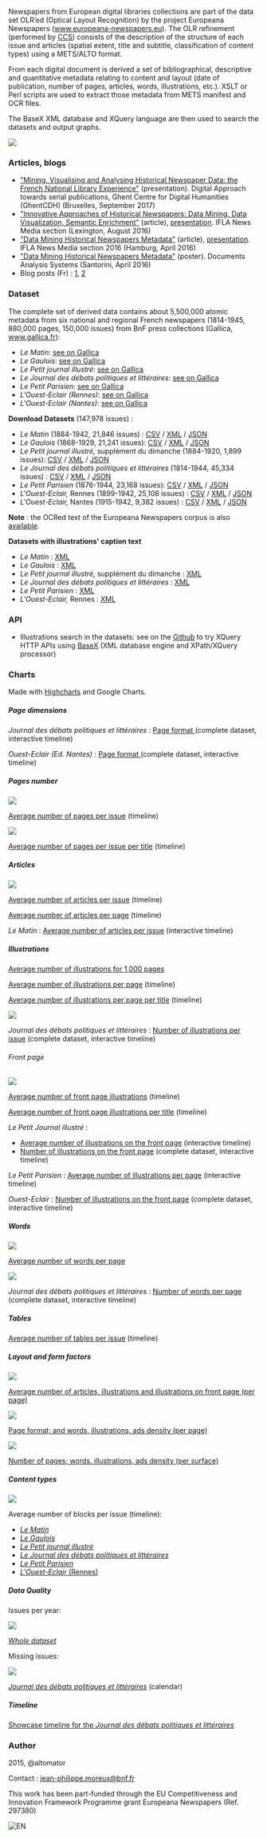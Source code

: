 Newspapers from European digital libraries collections are part of the data set OLR’ed (Optical Layout Recognition) by the project Europeana Newspapers (www.europeana-newspapers.eu). The OLR refinement (performed by [CCS](http://content-conversion.com)) consists of the description of the structure of each issue and articles (spatial extent, title and subtitle, classification of content types) using a METS/ALTO format.

From each digital document is derived a set of bibliographical, descriptive and quantitative metadata relating to content and layout (date of publication, number of pages, articles, words, illustrations, etc.). XSLT or Perl scripts are used to extract those metadata from METS manifest and OCR files. 

The BaseX XML database and XQuery language are then used to search the datasets and output graphs.

![](https://altomator.files.wordpress.com/2016/01/3.png)


### Articles, blogs
- ["Mining, Visualising and Analysing Historical Newspaper Data: the French National Library Experience"](http://www.euklides.fr/blog/altomator/EN-DM/presentation_bxl_en.pdf) (presentation). Digital Approach towards serial publications, Ghent Centre for Digital Humanities (GhentCDH) (Bruxelles, September 2017)
- ["Innovative Approaches of Historical Newspapers: Data Mining, Data Visualization, Semantic Enrichment"](http://www.euklides.fr/blog/altomator/EN-DM/article_en2.pdf) (article), [presentation](http://www.euklides.fr/blog/altomator/EN-DM/presentation_en2.pdf). IFLA News Media section (Lexington, August 2016)
- ["Data Mining Historical Newspapers Metadata"](http://www.euklides.fr/blog/altomator/EN-DM/article_en.pdf) (article), [presentation](http://www.euklides.fr/blog/altomator/EN-DM/slides_en.pdf). IFLA News Media section 2016 (Hamburg, April 2016)
- ["Data Mining Historical Newspapers Metadata"](http://www.euklides.fr/blog/altomator/EN-DM/poster_en.pdf) (poster). Documents Analysis Systems (Santorini, April 2016)
- Blog posts (Fr) : [1](https://altomator.wordpress.com/2016/01/17/presse-ancienne-data-mining), [2](http://gallica.bnf.fr/blog/04032016/verdun-1916-quand-la-presse-etait-censuree)


### Dataset
The complete set of derived data contains about 5,500,000 atomic metadata from six national and regional French newspapers (1814-1945, 880,000 pages, 150,000 issues) from BnF press collections (Gallica, www.gallica.fr):
- *Le Matin*: [see on Gallica](http://gallica.bnf.fr/ark:/12148/cb328123058/date)
- *Le Gaulois*: [see on Gallica](http://gallica.bnf.fr/ark:/12148/cb32779904b/date)
- *Le Petit journal illustré*: [see on Gallica](http://gallica.bnf.fr/ark:/12148/cb32836564q/date)
- *Le Journal des débats politiques et littéraires*: [see on Gallica](http://gallica.bnf.fr/ark:/12148/cb39294634r/date)
- *Le Petit Parisien*: [see on Gallica](http://gallica.bnf.fr/ark:/12148/cb34419111x/date)
- *L'Ouest-Eclair (Rennes)*: [see on Gallica](http://gallica.bnf.fr/ark:/12148/cb32830550k/date)
- *L'Ouest-Eclair (Nantes)*: [see on Gallica](http://gallica.bnf.fr/ark:/12148/cb41193663x/date)

**Download Datasets** (147,978 issues) :
- *Le Matin* (1884-1942, 21,846 issues) : [CSV](http://www.euklides.fr/blog/altomator/EN-DM/Datasets/CSV/matin.zip) /
[XML](http://www.euklides.fr/blog/altomator/EN-DM/Datasets/XML/matin.zip) / [JSON](http://www.euklides.fr/blog/altomator/EN-DM/Datasets/JSON/matin.zip)
- *Le Gaulois* (1868-1929, 21,241 issues): [CSV](http://www.euklides.fr/blog/altomator/EN-DM/Datasets/CSV/gaulois.zip) /
[XML](http://www.euklides.fr/blog/altomator/EN-DM/Datasets/XML/gaulois.zip) / [JSON](http://www.euklides.fr/blog/altomator/EN-DM/Datasets/JSON/gaulois.zip)
- *Le Petit journal illustré,* supplément du dimanche (1884-1920, 1,899 issues): [CSV](http://www.euklides.fr/blog/altomator/EN-DM/Datasets/CSV/PJI.zip) /
 [XML](http://www.euklides.fr/blog/altomator/EN-DM/Datasets/XML/PJI.zip) / [JSON](http://www.euklides.fr/blog/altomator/EN-DM/Datasets/JSON/PJI.zip) 
- *Le Journal des débats politiques et littéraires* (1814-1944, 45,334 issues) : [CSV](http://www.euklides.fr/blog/altomator/EN-DM/Datasets/CSV/JDPL.zip) /
[XML](http://www.euklides.fr/blog/altomator/EN-DM/Datasets/XML/JDPL.zip) / [JSON](http://www.euklides.fr/blog/altomator/EN-DM/Datasets/JSON/JDPL.zip) 
- *Le Petit Parisien* (1876-1944, 23,168 issues): [CSV](http://www.euklides.fr/blog/altomator/EN-DM/Datasets/CSV/petit_parisien.zip) / 
[XML](http://www.euklides.fr/blog/altomator/EN-DM/Datasets/XML/petit_parisien.zip) / [JSON](http://www.euklides.fr/blog/altomator/EN-DM/Datasets/JSON/petit_parisien.zip)
- *L'Ouest-Eclair,* Rennes (1899-1942, 25,108 issues) : [CSV](http://www.euklides.fr/blog/altomator/EN-DM/Datasets/CSV/OE-Rennes.zip) /
[XML](http://www.euklides.fr/blog/altomator/EN-DM/Datasets/XML/OE-Rennes.zip) / [JSON](http://www.euklides.fr/blog/altomator/EN-DM/Datasets/JSON/OE-Rennes.zip)
- *L'Ouest-Eclair,* Nantes (1915-1942, 9,382 issues) : [CSV](http://www.euklides.fr/blog/altomator/EN-DM/Datasets/CSV/OE-Nantes.zip) /
[XML](http://www.euklides.fr/blog/altomator/EN-DM/Datasets/XML/OE-Nantes.zip) / [JSON](http://www.euklides.fr/blog/altomator/EN-DM/Datasets/JSON/OE-Nantes.zip) 

**Note** : the OCRed text of the Europeana Newspapers corpus is also [available](http://data.theeuropeanlibrary.org/download/newspapers-by-country/README.html).

**Datasets with illustrations' caption text**
- *Le Matin*  : [XML](http://www.euklides.fr/blog/altomator/EN-DM/Datasets/XML/matin-captions.zip) 
- *Le Gaulois* : [XML](http://www.euklides.fr/blog/altomator/EN-DM/Datasets/XML/gaulois-captions.zip) 
- *Le Petit journal illustré,* supplément du dimanche : 
 [XML](http://www.euklides.fr/blog/altomator/EN-DM/Datasets/XML/PJI-captions.zip) 
- *Le Journal des débats politiques et littéraires*  : [XML](http://www.euklides.fr/blog/altomator/EN-DM/Datasets/XML/JDPL-captions.zip)  
- *Le Petit Parisien* : [XML](http://www.euklides.fr/blog/altomator/EN-DM/Datasets/XML/petit_parisien-captions.zip)
- *L'Ouest-Eclair,* Rennes : [XML](http://www.euklides.fr/blog/altomator/EN-DM/Datasets/XML/OE-captions.zip)

### API
- Illustrations search in the datasets: see on the [Github](https://github.com/altomator/EN-data_mining) to try XQuery HTTP APIs using [BaseX](http://basex.org) (XML database engine and XPath/XQuery processor)
 

### Charts

Made with [Highcharts](www.highcharts.com) and Google Charts.

##### Page dimensions
*Journal des débats politiques et littéraires* : [Page format ](http://www.euklides.fr/blog/altomator/EN-DM/Charts/Samples/Formats/timeline-format-JDPL_complete_interactive.htm) (complete dataset, interactive timeline)

*Ouest-Eclair (Ed. Nantes)* : [Page format ](http://www.euklides.fr/blog/altomator/EN-DM/Charts/Samples/Formats/timeline-format-Ouest-Eclair_complete_interactive.htm) (complete dataset, interactive timeline)

##### Pages number
![](http://www.euklides.fr/blog/altomator/EN-DM/Charts/Samples/Pages/pages-mean.png)

[Average number of pages per issue](http://www.euklides.fr/blog/altomator/EN-DM/Charts/Samples/Pages/timeline-mean.htm) (timeline)

![](http://www.euklides.fr/blog/altomator/EN-DM/Charts/Samples/Pages/pages.png)

[Average number of pages per issue per title](http://www.euklides.fr/blog/altomator/EN-DM/Charts/Samples/Pages/timeline-issue.htm) (timeline)

##### Articles
![](http://www.euklides.fr/blog/altomator/EN-DM/Charts/Samples/Articles/articles.png)

[Average number of articles per issue](http://www.euklides.fr/blog/altomator/EN-DM/Charts/Samples/Articles/timeline-issue.htm) (timeline)

[Average number of articles per page](http://www.euklides.fr/blog/altomator/EN-DM/Charts/Samples/Articles/timeline-page.htm) (timeline)

*Le Matin* : [Average number of articles per issue](http://www.euklides.fr/blog/altomator/EN-DM/Charts/Samples/Articles/timeline-issue-Le_Matin_interactive.htm) (interactive timeline)

##### Illustrations
[Average number of illustrations for 1,000 pages](http://www.euklides.fr/blog/altomator/EN-DM/Charts/Samples/Illustrations/mean-page.htm)

[Average number of illustrations per page](http://www.euklides.fr/blog/altomator/EN-DM/Charts/Samples/Illustrations/timeline-mean.htm) (timeline)

[Average number of illustrations per page per title](http://www.euklides.fr/blog/altomator/EN-DM/Charts/Samples/Illustrations/timeline-page.htm) (timeline)

![](http://www.euklides.fr/blog/altomator/EN-DM/Charts/Samples/Illustrations/illustrations-JDPL.png)

*Journal des débats politiques et littéraires* : [Number of illustrations per issue](http://www.euklides.fr/blog/altomator/EN-DM/Charts/Samples/Illustrations/timeline-illustrations-JDPL_complete_interactive.htm) (complete dataset, interactive timeline)


###### Front page

![](http://www.euklides.fr/blog/altomator/EN-DM/Charts/Samples/Illustrations/illustrations-front.png)

[Average number of front page illustrations](http://www.euklides.fr/blog/altomator/EN-DM/Charts/Samples/Illustrations/timeline-front-mean.htm) (timeline)

[Average number of front page illustrations per title](http://www.euklides.fr/blog/altomator/EN-DM/Charts/Samples/Illustrations/timeline-front.htm) (timeline)

*Le Petit Journal  illustré* : 
- [Average number of illustrations on the front page](http://www.euklides.fr/blog/altomator/EN-DM/Charts/Samples/Illustrations/timeline-front-LPJI_interactive.htm) (interactive timeline)
- [Number of illustrations on the front page](http://www.euklides.fr/blog/altomator/EN-DM/Charts/Samples/Illustrations/timeline-front-LPJI_complete_interactive.htm) (complete dataset, interactive timeline)

*Le Petit Parisien* : [Average number of illustrations per page](http://www.euklides.fr/blog/altomator/EN-DM/Charts/Samples/Illustrations/timeline-front-LPP_interactive.htm) (interactive timeline)

*Ouest-Eclair* : [Number of illustrations on the front page](http://www.euklides.fr/blog/altomator/EN-DM/Charts/Samples/Illustrations/timeline-front-Ouest-Eclair_complete_interactive.htm) (complete dataset, interactive timeline)


##### Words
![](http://www.euklides.fr/blog/altomator/EN-DM/Charts/Samples/Words/mean-words.png)

[Average number of words per page](http://www.euklides.fr/blog/altomator/EN-DM/Charts/Samples/Words/mean-page.htm)

![](http://www.euklides.fr/blog/altomator/EN-DM/Charts/Samples/Words/words-JDPL.png)

*Journal des débats politiques et littéraires* : [Number of words per page](http://www.euklides.fr/blog/altomator/EN-DM/Charts/Samples/Words/timeline-words-JDPL_complete_interactive.htm)  (complete dataset, interactive timeline)


##### Tables
[Average number of tables per issue](http://www.euklides.fr/blog/altomator/EN-DM/Charts/Samples/Tables/timeline-issue.htm) (timeline)



##### Layout and form factors
![](http://www.euklides.fr/blog/altomator/EN-DM/Charts/Samples/Articles/modern.png)

[Average number of articles, illustrations and illustrations on front page (per page)](http://www.euklides.fr/blog/altomator/EN-DM/Charts/Samples/Articles/modern_press.htm)

![](http://www.euklides.fr/blog/altomator/EN-DM/Charts/Samples/FormFactors/page-article-illus-ad.png)

[Page format; and words, illustrations, ads density (per page)](http://www.euklides.fr/blog/altomator/EN-DM/Charts/Samples/FormFactors/page-article-illus-ad.htm)

![](http://www.euklides.fr/blog/altomator/EN-DM/Charts/Samples/FormFactors/page-article-illus-ad-surface.png)

[Number of pages; words, illustrations, ads density (per surface)](http://www.euklides.fr/blog/altomator/EN-DM/Charts/Samples/FormFactors/page-article-illus-ad-surface.htm)

##### Content types
![](http://www.euklides.fr/blog/altomator/EN-DM/Charts/Samples/Content/content.png)

Average number of blocks per issue (timeline):

- [*Le Matin*](http://www.euklides.fr/blog/altomator/EN-DM/Charts/Samples/Content/Le_Matin.htm) 
- [*Le Gaulois*](http://www.euklides.fr/blog/altomator/EN-DM/Charts/Samples/Content/Le_Gaulois.htm) 
- [*Le Petit journal illustré*](http://www.euklides.fr/blog/altomator/EN-DM/Charts/Samples/Content/PJI.htm) 
- [*Le Journal des débats politiques et littéraires*](http://www.euklides.fr/blog/altomator/EN-DM/Charts/Samples/Content/JDPL.htm)
- [*Le Petit Parisien*](http://www.euklides.fr/blog/altomator/EN-DM/Charts/Samples/Content/Petit_Parisien.htm) 
- [*L'Ouest-Eclair* (Rennes)](http://www.euklides.fr/blog/altomator/EN-DM/Charts/Samples/Content/Ouest_Eclair.htm) 


##### Data Quality

Issues per year:

![](http://www.euklides.fr/blog/altomator/EN-DM/Charts/Samples/DataQuality/Issues_year.png)

[*Whole dataset*](http://www.euklides.fr/blog/altomator/EN-DM/Charts/Samples/DataQuality/Issues_year.htm)

Missing issues:

![](http://www.euklides.fr/blog/altomator/EN-DM/Charts/Samples/DataQuality/calendar.png)

[*Journal des débats politiques et littéraires*](http://www.euklides.fr/blog/altomator/EN-DM/Charts/Samples/Missing/JDPL.htm) (calendar)



##### Timeline
[Showcase timeline for the *Journal des débats politiques et littéraires* ](http://cdn.knightlab.com/libs/timeline/latest/embed/index.html?source=1g_5wor1L23oyUGoA8OVtqambhldaEn50V52j0gQs2tc&font=Bevan-PotanoSans&maptype=toner&lang=fr&start_at_slide=1&height=650)




### Author
2015, @altomator

Contact : jean-philippe.moreux@bnf.fr

This work has been part-funded through the EU Competitiveness and Innovation Framework Programme grant Europeana Newspapers (Ref. 297380)
 
![EN](http://www.marchermanger.fr/wp-content/uploads/2015/12/europeana_newspapers_logo.gif)
